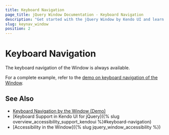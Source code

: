 ```yaml
---
title: Keyboard Navigation
page_title: jQuery Window Documentation - Keyboard Navigation
description: "Get started with the jQuery Window by Kendo UI and learn about the accessibility support it provides through its keyboard navigation functionality."
slug: keynav_window
position: 2
---
```


# Keyboard Navigation

The keyboard navigation of the Window is always available.

For a complete example, refer to the [demo on keyboard navigation of the Window](https://demos.telerik.com/kendo-ui/window/keyboard-navigation).

## See Also

* [Keyboard Navigation by the Window (Demo)](https://demos.telerik.com/kendo-ui/window/keyboard-navigation)
* [Keyboard Support in Kendo UI for jQuery]({% slug overview_accessibility_support_kendoui %}#keyboard-navigation)
* [Accessibility in the Window]({% slug jquery_window_accessibility %})
